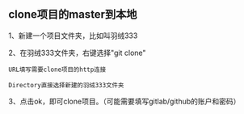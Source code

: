
## clone项目的master到本地

1、新建一个项目文件夹，比如叫羽绒333

2、在羽绒333文件夹，右键选择"git clone"
```text
URL填写需要clone项目的http连接

Directory直接选择新建的羽绒333文件夹
```

3、点击ok，即可clone项目。（可能需要填写gitlab/github的账户和密码）
